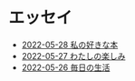 # エッセイ

- [2022-05-28 私の好きな本](./my-favourite-book.md)
- [2022-05-27 わたしの楽しみ](./hobbies.md)
- [2022-05-26 毎日の生活](./everyday-life.md)

